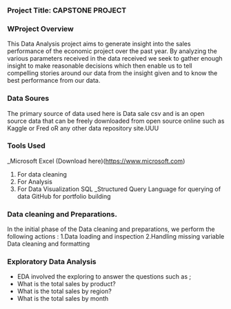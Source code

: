 ### Project Title: CAPSTONE PROJECT

### WProject Overview
This Data Analysis project aims to generate insight into the sales performance of the economic project over the past year. By analyzing the various parameters received in the data received we seek to gather enough insight to make reasonable decisions which then enable us to tell compelling stories around our data from the insight given and to know the best performance from our data.

### Data Soures
The primary source of data used here is Data sale csv and is an open source data that can be freely downloaded from open source online such as Kaggle or Fred oR any other data repository site.UUU

### Tools Used

_Microsoft Excel (Download here)(https://www.microsoft.com)
1. For data cleaning
2. For Analysis
3. For Data Visualization
SQL _Structured Query Language for querying of data
GitHub for portfolio building

### Data cleaning and Preparations. 
In the initial phase of the Data cleaning and preparations, we perform the following actions :
1.Data loading and inspection
2.Handling missing variable
Data cleaning and formatting

### Exploratory Data Analysis
- EDA involved the exploring to answer the questions such as ;
- What is the total sales by product?
- What is the total sales by region?
- What is the total sales by month

